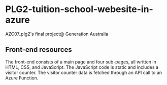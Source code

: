 # PLG2-tuition-school-webesite-in-azure
AZC07_plg2's final project@ Generation Australia 

## Front-end resources

The front-end consists of a main page and four sub-pages, all written in HTML, CSS, and JavaScript. The JavaScript code is static and includes a visitor counter. The visitor counter data is fetched through an API call to an Azure Function. 